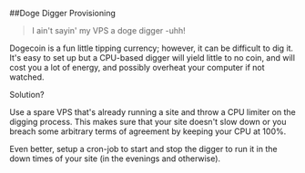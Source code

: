 ##Doge Digger Provisioning

> I ain't sayin' my VPS a doge digger -uhh!

Dogecoin is a fun little tipping currency; however, it can be difficult to dig it. It's easy to set up but a CPU-based digger will yield little to no coin, and will cost you a lot of energy, and possibly overheat your computer if not watched.

Solution?

Use a spare VPS that's already running a site and throw a CPU limiter on the digging process. This makes sure that your site doesn't slow down or you breach some arbitrary terms of agreement by keeping your CPU at 100%.

Even better, setup a cron-job to start and stop the digger to run it in the down times of your site (in the evenings and otherwise).

